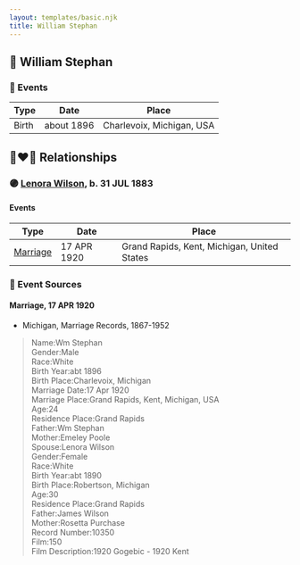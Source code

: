 ```yaml
---
layout: templates/basic.njk
title: William Stephan
---
```

## 🔵 William Stephan

### 📆 Events

Type | Date | Place
------ | ------ | ------
Birth | about 1896 | Charlevoix, Michigan, USA

## 👩‍❤️‍👨 Relationships

### 🟣 [Lenora Wilson](/people/4/43167007), b. 31 JUL 1883

#### Events

Type | Date | Place
------ | ------ | ------
[Marriage](#event-family-0-event-0) | 17 APR 1920 | Grand Rapids, Kent, Michigan, United States
### 📰 Event Sources

#### <a id="event-family-0-event-0"></a> Marriage, 17 APR 1920
* Michigan, Marriage Records, 1867-1952
>   
  > Name:Wm Stephan  
  > Gender:Male  
  > Race:White  
  > Birth Year:abt 1896  
  > Birth Place:Charlevoix, Michigan  
  > Marriage Date:17 Apr 1920  
  > Marriage Place:Grand Rapids, Kent, Michigan, USA  
  > Age:24  
  > Residence Place:Grand Rapids  
  > Father:Wm Stephan  
  > Mother:Emeley Poole  
  > Spouse:Lenora Wilson  
  > Gender:Female  
  > Race:White  
  > Birth Year:abt 1890  
  > Birth Place:Robertson, Michigan  
  > Age:30  
  > Residence Place:Grand Rapids  
  > Father:James Wilson  
  > Mother:Rosetta Purchase  
  > Record Number:10350  
  > Film:150  
  > Film Description:1920 Gogebic - 1920 Kent